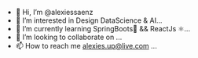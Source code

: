- 👋 Hi, I’m @alexiessaenz
- 👀 I’m interested in Design DataScience & AI...
- 🌱 I’m currently learning SpringBoots🌱 && ReactJs ⚛...
- 💞️ I’m looking to collaborate on ...
- 📫 How to reach me alexies.up@live.com ...

<!---
feeewq3/feeewq3 is a ✨ special ✨ repository because its `README.md` (this file) appears on your GitHub profile.
You can click the Preview link to take a look at your changes.
--->
